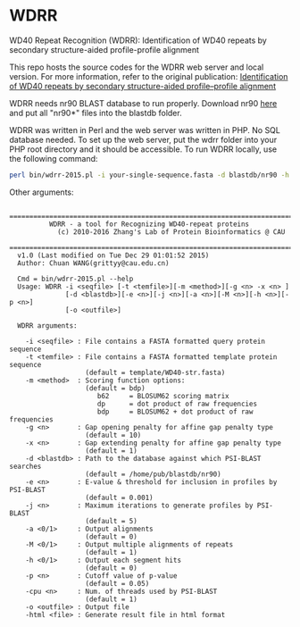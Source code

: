 # WDRR
WD40 Repeat Recognition (WDRR): Identification of WD40 repeats by secondary structure-aided profile-profile alignment

This repo hosts the source codes for the WDRR web server and local version. For more information, refer to the original publication: [Identification of WD40 repeats by secondary structure-aided profile–profile alignment](http://www.sciencedirect.com/science/article/pii/S0022519316001661)

WDRR needs nr90 BLAST database to run properly. Download nr90 [here](https://www.dropbox.com/s/rmfrqsz7su3m8ry/blastdb.zip?dl=0) and put all "nr90*" files into the blastdb folder.

WDRR was written in Perl and the web server was written in PHP. No SQL database needed. To set up the web server, put the wdrr folder into your PHP root directory and it should be accessible. To run WDRR locally, use the following command:
```sh
perl bin/wdrr-2015.pl -i your-single-sequence.fasta -d blastdb/nr90 -h 1 -o your-output-file.wdr
```
Other arguments:
```
  ============================================================================
          WDRR - a tool for Recognizing WD40-repeat proteins
            (c) 2010-2016 Zhang's Lab of Protein Bioinformatics @ CAU
  ============================================================================
  v1.0 (Last modified on Tue Dec 29 01:01:52 2015)
  Author: Chuan WANG(grittyy@cau.edu.cn)

  Cmd = bin/wdrr-2015.pl --help
  Usage: WDRR -i <seqfile> [-t <temfile>][-m <method>][-g <n> -x <n> ]
              [-d <blastdb>][-e <n>][-j <n>][-a <n>][-M <n>][-h <n>][-p <n>]
              [-o <outfile>]

  WDRR arguments:

    -i <seqfile> : File contains a FASTA formatted query protein sequence
    -t <temfile> : File contains a FASTA formatted template protein sequence
                   (default = template/WD40-str.fasta)
    -m <method>  : Scoring function options:
                   (default = bdp)
                      b62     = BLOSUM62 scoring matrix
                      dp      = dot product of raw frequencies
                      bdp     = BLOSUM62 + dot product of raw frequencies
    -g <n>       : Gap opening penalty for affine gap penalty type
                   (default = 10)
    -x <n>       : Gap extending penalty for affine gap penalty type
                   (default = 1)
    -d <blastdb> : Path to the database against which PSI-BLAST searches
                   (default = /home/pub/blastdb/nr90)
    -e <n>       : E-value & threshold for inclusion in profiles by PSI-BLAST
                   (default = 0.001)
    -j <n>       : Maximum iterations to generate profiles by PSI-BLAST
                   (default = 5)
    -a <0/1>     : Output alignments
                   (default = 0)
    -M <0/1>     : Output multiple alignments of repeats
                   (default = 1)
    -h <0/1>     : Output each segment hits
                   (default = 0)
    -p <n>       : Cutoff value of p-value
                   (default = 0.05)
    -cpu <n>     : Num. of threads used by PSI-BLAST
                   (default = 1)
    -o <outfile> : Output file
    -html <file> : Generate result file in html format

```
